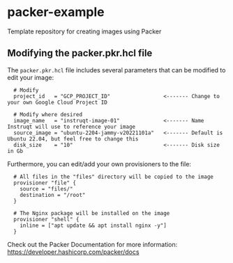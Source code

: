 # packer-example
Template repository for creating images using Packer

## Modifying the packer.pkr.hcl file

The `packer.pkr.hcl` file includes several parameters that can be modified to edit your image:

```
  # Modify 
  project_id   = "GCP_PROJECT_ID"                 <------- Change to your own Google Cloud Project ID

  # Modify where desired
  image_name   = "instruqt-image-01"              <------- Name Instruqt will use to reference your image
  source_image = "ubuntu-2204-jammy-v20221101a"   <------- Default is Ubuntu 22.04, but feel free to change this
  disk_size    = "10"                             <------- Disk size in Gb
```

Furthermore, you can edit/add your own provisioners to the file: 

```
  # All files in the "files" directory will be copied to the image
  provisioner "file" {
    source = "files/"
    destination = "/root"
  }
  
  # The Nginx package will be installed on the image
  provisioner "shell" {
    inline = ["apt update && apt install nginx -y"]
  }
```

Check out the Packer Documentation for more information: https://developer.hashicorp.com/packer/docs

